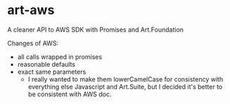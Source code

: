 # art-aws
A cleaner API to AWS SDK with Promises and Art.Foundation

Changes of AWS:
* all calls wrapped in promises
* reasonable defaults
* exact same parameters
  - I really wanted to make them lowerCamelCase for consistency with everything else Javascript and Art.Suite, but I decided it's better to be consistent with AWS doc.
